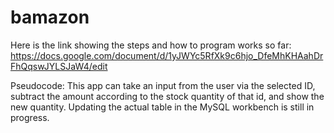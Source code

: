 # bamazon
Here is the link showing the steps and how to program works so far:
https://docs.google.com/document/d/1yJWYc5RfXk9c6hjo_DfeMhKHAahDrFhQqswJYLSJaW4/edit


Pseudocode:
This app can take an input from the user via the selected ID, subtract the amount according
to the stock quantity of that id, and show the new quantity. Updating the actual table in the 
MySQL workbench is still in progress.